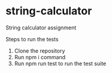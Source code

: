 # string-calculator
String calculator assignment

Steps to run the tests
1. Clone the repository
2. Run npm i command
3. Run npm run test to run the test suite
